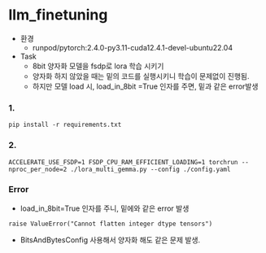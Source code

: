 # llm_finetuning

- 환경
  - runpod/pytorch:2.4.0-py3.11-cuda12.4.1-devel-ubuntu22.04
- Task
  - 8bit 양자화 모델을 fsdp로 lora 학습 시키기
  - 양자화 하지 않았을 때는 밑의 코드를 실행시키니 학습이 문제없이 진행됨.
  - 하지만 모델 load 시, load_in_8bit =True 인자를 주면, 밑과 같은 error발생 

### 1.
```
pip install -r requirements.txt
```

### 2.
```
ACCELERATE_USE_FSDP=1 FSDP_CPU_RAM_EFFICIENT_LOADING=1 torchrun --nproc_per_node=2 ./lora_multi_gemma.py --config ./config.yaml
```

### Error
- load_in_8bit=True 인자를 주니, 밑에와 같은 error 발생
```
raise ValueError("Cannot flatten integer dtype tensors")
```

- BitsAndBytesConfig 사용해서 양자화 해도 같은 문제 발생. 
